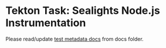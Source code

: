 # Tekton Task: Sealights Node.js Instrumentation

Please read/update [test metadata docs](../../../../docs/qe-available-tasks/sealights/nodejs-instrumentation/nodejs-instrumentation.md) from docs folder.